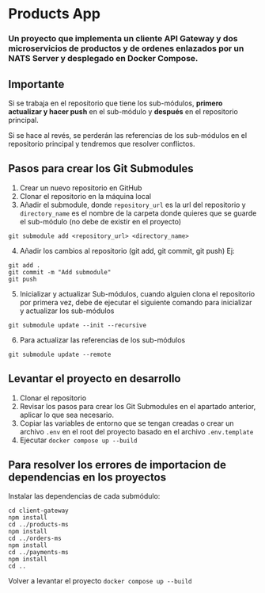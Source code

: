 # Products App

### Un proyecto que implementa un cliente API Gateway y dos microservicios de productos y de ordenes enlazados por un NATS Server y desplegado en Docker Compose.

## Importante

Si se trabaja en el repositorio que tiene los sub-módulos, **primero actualizar y hacer push** en el sub-módulo y **después** en el repositorio principal.

Si se hace al revés, se perderán las referencias de los sub-módulos en el repositorio principal y tendremos que resolver conflictos.

## Pasos para crear los Git Submodules

1. Crear un nuevo repositorio en GitHub
2. Clonar el repositorio en la máquina local
3. Añadir el submodule, donde `repository_url` es la url del repositorio y `directory_name` es el nombre de la carpeta donde quieres que se guarde el sub-módulo (no debe de existir en el proyecto)

```
git submodule add <repository_url> <directory_name>
```

4. Añadir los cambios al repositorio (git add, git commit, git push)
   Ej:

```
git add .
git commit -m "Add submodule"
git push
```

5. Inicializar y actualizar Sub-módulos, cuando alguien clona el repositorio por primera vez, debe de ejecutar el siguiente comando para inicializar y actualizar los sub-módulos

```
git submodule update --init --recursive
```

6. Para actualizar las referencias de los sub-módulos

```
git submodule update --remote
```

## Levantar el proyecto en desarrollo

1. Clonar el repositorio
2. Revisar los pasos para crear los Git Submodules en el apartado anterior, aplicar lo que sea necesario.
3. Copiar las variables de entorno que se tengan creadas o crear un archivo `.env` en el root del proyecto basado en el archivo `.env.template`
4. Ejecutar `docker compose up --build`

## Para resolver los errores de importacion de dependencias en los proyectos

Instalar las dependencias de cada submódulo:

```
cd client-gateway
npm install
cd ../products-ms
npm install
cd ../orders-ms
npm install
cd ../payments-ms
npm install
cd ..
```

Volver a levantar el proyecto `docker compose up --build`
